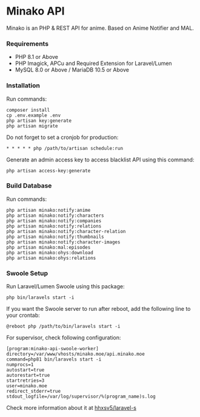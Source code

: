 # Minako API
Minako is an PHP & REST API for anime. Based on Anime Notifier and MAL.

### Requirements
- PHP 8.1 or Above
- PHP Imagick, APCu and Required Extension for Laravel/Lumen
- MySQL 8.0 or Above / MariaDB 10.5 or Above

### Installation
Run commands:
```
composer install
cp .env.example .env
php artisan key:generate
php artisan migrate
```

Do not forget to set a cronjob for production:
```
* * * * * php /path/to/artisan schedule:run
```

Generate an admin access key to access blacklist API using this command:
```
php artisan access-key:generate
```

### Build Database
Run commands:
```
php artisan minako:notify:anime
php artisan minako:notify:characters
php artisan minako:notify:companies
php artisan minako:notify:relations
php artisan minako:notify:character-relation
php artisan minako:notify:thumbnails
php artisan minako:notify:character-images
php artisan minako:mal:episodes
php artisan minako:ohys:download
php artisan minako:ohys:relations
```

### Swoole Setup
Run Laravel/Lumen Swoole using this package:
```
php bin/laravels start -i
```

If you want the Swoole server to run after reboot, add the following line to your crontab:
```
@reboot php /path/to/bin/laravels start -i
```

For supervisor, check following configuration:
```
[program:minako-api-swoole-worker]
directory=/var/www/vhosts/minako.moe/api.minako.moe
command=php81 bin/laravels start -i
numprocs=1
autostart=true
autorestart=true
startretries=3
user=minako.moe
redirect_stderr=true
stdout_logfile=/var/log/supervisor/%(program_name)s.log
```

Check more information about it at [hhxsv5/laravel-s](https://github.com/hhxsv5/laravel-s)
